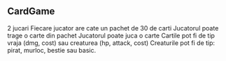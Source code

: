 ## CardGame

2 jucari
Fiecare jucator are cate un pachet de 30 de carti
Jucatorul poate trage o carte din pachet
Jucatorul poate juca o carte
Cartile pot fi de tip vraja (dmg, cost) sau creaturea (hp, attack, cost)
Creaturile pot fi de tip: pirat, murloc, bestie sau basic.
